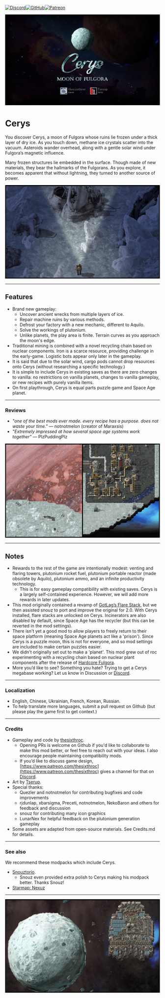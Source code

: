 [![Discord](https://img.shields.io/badge/Discord-%235865F2.svg?style=for-the-badge&logo=discord&logoColor=white)](https://discord.gg/VuVhYUBbWE)[![GitHub](https://img.shields.io/badge/github-%23121011.svg?style=for-the-badge&logo=github&logoColor=white)](https://github.com/danielmartin0/Cerys-Moon-of-Fulgora)[![Patreon](https://img.shields.io/badge/Patreon-052d49?style=for-the-badge&logo=patreon)](https://www.patreon.com/thesixthroc)

![](https://raw.githubusercontent.com/danielmartin0/Cerys-Moon-of-Fulgora/main/images/movie-poster.png)

# Cerys

You discover Cerys, a moon of Fulgora whose ruins lie frozen under a thick layer of dry ice. As you touch down, methane ice crystals scatter into the vacuum. Asteroids wander overhead, along with a gentle solar wind under Fulgora’s magnetic influence.

Many frozen structures lie embedded in the surface. Though made of new materials, they bear the hallmarks of the Fulgorans. As you explore, it becomes apparent that without lightning, they turned to another source of power.

![](https://raw.githubusercontent.com/danielmartin0/Cerys-Moon-of-Fulgora/main/images/explore.png)

---

## Features

- Brand new gameplay:
    - Uncover ancient wrecks from multiple layers of ice.
    - Repair machine ruins by various methods.
    - Defrost your factory with a new mechanic, different to Aquilo.
    - Solve the workings of plutonium.
    - Unlike planets, the play area is finite. Terrain curves as you approach the moon's edge.
- Traditional mining is combined with a novel recycling chain based on nuclear components. Iron is a scarce resource, providing challenge in the early-game. Logistic bots appear only later in the gameplay.
- It is said that due to the solar wind, cargo pods cannot drop resources onto Cerys (without researching a specific technology.)
- It is simple to include Cerys in existing saves as there are zero changes to vanilla: no restrictions on vanilla planets, changes to vanilla gameplay, or new recipes with purely vanilla items.
- On first playthrough, Cerys is equal parts puzzle game and Space Age planet.

---

### Reviews

- _"one of the best mods ever made. every recipe has a purpose. does not waste your time."_ — notnotmelon (creator of Maraxsis)
- _"Extremely impressed at how several space age systems work together"_ — PlzPuddingPlz

![](https://raw.githubusercontent.com/danielmartin0/Cerys-Moon-of-Fulgora/main/images/landing-and-factory.png)

---

## Notes

- Rewards to the rest of the game are intentionally modest: venting and flaring towers, plutonium rocket fuel, plutonium portable reactor (made obsolete by Aquilo), plutonium ammo, and an infinite productivity technology.
    - This is for easy gameplay compatibility with existing saves. Cerys is a largely self-contained experience. However, we will add more rewards in later updates.
- This mod originally contained a revamp of [GotLag’s Flare Stack](https://mods.factorio.com/mods/GotLag/Flare%20Stack), but we then assisted snouz to port and improve the original for 2.0. With Cerys installed, flare stacks are unlocked on Cerys. Incinerators are also disabled by default, since Space Age has the recycler (but this can be reverted in the mod settings).
- There isn't yet a good mod to allow players to freely return to their space platform (meaning Space Age planets act like a 'prison'). Since Cerys is a puzzle moon, this is not for everyone, and so mod settings are included to make certain puzzles easier.
- We didn't originally set out to make a 'planet'. This mod grew out of roc experimenting with a recycling chain based on nuclear plant components after the release of [Hardcore Fulgora](https://mods.factorio.com/mod/Rocs-Hardcore-Fulgora).
- More you’d like to see? Something you hate? Trying to get a Cerys megabase working? Let us know in Discussion or [Discord](https://discord.gg/VuVhYUBbWE).

---

### Localization

- English, Chinese, Ukrainian, French, Korean, Russian.
- To help translate more languages, submit a pull request on Github (but please play the game first to get context.)

---

### Credits

- Gameplay and code by [thesixthroc](https://mods.factorio.com/user/thesixthroc).
    - Opening PRs is welcome on Github if you'd like to collaborate to make this mod better, or feel free to reach out with your ideas. I also encourage people maintaining compatibility mods.
    - If you’d like to discuss game design, [https://www.patreon.com/thesixthroc](https://www.patreon.com/thesixthroc) gives a channel for that on [Discord](https://discord.gg/VuVhYUBbWE).
- Art by [Tserup](https://mods.factorio.com/user/Tserup).
- Special thanks:
    - Quezler and notnotmelon for contributing bugfixes and code improvements
    - rjdunlap, xbarsigma, Preceti, notnotmelon, NekoBaron and others for feedback and discussion
    - snouz for contributing many icon graphics
    - LunarNex for helpful feedback on the plutonium generation gameplay
- Some assets are adapted from open-source materials. See Credits.md for details.

---

### See also

We recommend these modpacks which include Cerys.

- [Snouztorio](https://mods.factorio.com/mod/snouz-snouztorio).
    - Snouz even provided extra polish to Cerys making his modpack better. Thanks Snouz!
- [Starmap: Nexuz](https://mods.factorio.com/mod/Starmap_Nexuz)

---

![](https://raw.githubusercontent.com/danielmartin0/Cerys-Moon-of-Fulgora/main/images/hovering.png)